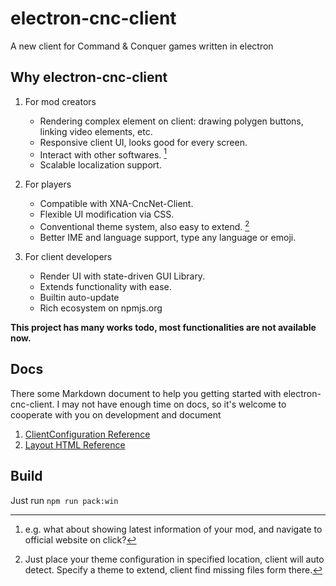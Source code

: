 # electron-cnc-client

A new client for Command & Conquer games written in electron

## Why electron-cnc-client

1. For mod creators

   - Rendering complex element on client: drawing polygen buttons, linking video elements, etc.
   - Responsive client UI, looks good for every screen.
   - Interact with other softwares. [^1]
   - Scalable localization support.

2. For players

   - Compatible with XNA-CncNet-Client.
   - Flexible UI modification via CSS.
   - Conventional theme system, also easy to extend. [^2]
   - Better IME and language support, type any language or emoji.

3. For client developers

   - Render UI with state-driven GUI Library.
   - Extends functionality with ease.
   - Builtin auto-update
   - Rich ecosystem on npmjs.org

[^1]: e.g. what about showing latest information of your mod, and navigate to official website on click?
[^2]: Just place your theme configuration in specified location, client will auto detect. Specify a theme to extend, client find missing files form there.

**This project has many works todo, most functionalities are not available now.**

## Docs

There some Markdown document to help you getting started with electron-cnc-client. I may not have enough time on docs, so it's welcome to cooperate with you on development and document

1. [ClientConfiguration Reference](/docs/ClientConfiguration.md)
2. [Layout HTML Reference](/docs/LayoutHTML.md)

## Build

Just run `npm run pack:win`

